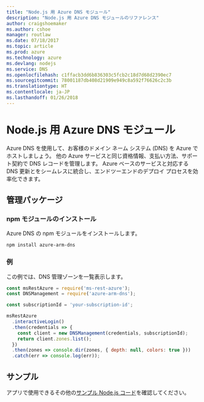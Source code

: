 ```yaml
---
title: "Node.js 用 Azure DNS モジュール"
description: "Node.js 用 Azure DNS モジュールのリファレンス"
author: craigshoemaker
ms.author: cshoe
manager: routlaw
ms.date: 07/18/2017
ms.topic: article
ms.prod: azure
ms.technology: azure
ms.devlang: nodejs
ms.service: DNS
ms.openlocfilehash: c1ffacb3dd6b836303c5fcb2c18d7d68d2390ec7
ms.sourcegitcommit: 78001187db408d21909e949c8a592f76626c2c3b
ms.translationtype: HT
ms.contentlocale: ja-JP
ms.lasthandoff: 01/26/2018
---
```

# <a name="azure-dns-modules-for-nodejs"></a>Node.js 用 Azure DNS モジュール

Azure DNS を使用して、お客様のドメイン ネーム システム (DNS) を Azure でホストしましょう。 他の Azure サービスと同じ資格情報、支払い方法、サポート契約で DNS レコードを管理します。 Azure ベースのサービスと対応する DNS 更新とをシームレスに統合し、エンドツーエンドのデプロイ プロセスを効率化できます。

## <a name="management-package"></a>管理パッケージ

### <a name="install-the-npm-module"></a>npm モジュールのインストール

Azure DNS の npm モジュールをインストールします。

```bash
npm install azure-arm-dns
```

### <a name="example"></a>例

この例では、DNS 管理ゾーンを一覧表示します。

```javascript
const msRestAzure = require('ms-rest-azure');
const DNSManagement = require('azure-arm-dns');

const subscriptionId = 'your-subscription-id';

msRestAzure
  .interactiveLogin()
  .then(credentials => {
    const client = new DNSManagement(credentials, subscriptionId);
    return client.zones.list();
  })
  .then(zones => console.dir(zones, { depth: null, colors: true }))
  .catch(err => console.log(err));
```

## <a name="samples"></a>サンプル

アプリで使用できるその他の[サンプル Node.js コード](https://azure.microsoft.com/resources/samples/?platform=nodejs)を確認してください。
